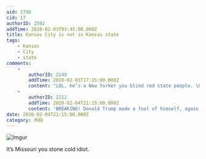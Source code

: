 ```yaml
---
aid: 2796
cid: 17
authorID: 2592
addTime: 2020-02-03T03:45:00.000Z
title: Kansas City is not in Kansas state
tags:
    - Kansas
    - City
    - state
comments:
    -
        authorID: 2149
        addTime: 2020-02-03T17:15:00.000Z
        content: "LOL, he’s a New Yorker you blind red state people. \U0001F602"
    -
        authorID: 2212
        addTime: 2020-02-04T21:15:00.000Z
        content: 'BREAKING! Donald Trump made a fool of himself, again!'
date: 2020-02-04T21:15:00.000Z
category: 外段
---
```


![Imgur](https://i.imgur.com/bSgS0fg.jpg)

It’s Missouri you stone cold idiot.
